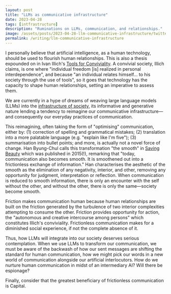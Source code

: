 ```yaml
---
layout: post
title: "LLMs as communicative infrastructure"
date: 2023-04-28
tags: [intfrastructure]
description: "Ruminations on LLMs, communication, and relationships."
image: /assets/posts/2023-04-28-llm-communicative-infrastructure/twitter-card.jpeg
permalink: /writing/llm-communicative-infrastructure
---
```


I personally believe that artificial intelligence, as a human technology, should be used to flourish human relationships. This is also a thesis expounded on in Ivan Illich's [Tools for Conviviality](https://en.wikipedia.org/wiki/Tools_for_Conviviality). A convivial society, Illich claims, is one where "individual freedom [is] realized in personal interdependence", and because "an individual relates himself... to his society through the use of tools", so it goes that technology has the capacity to shape human relationships, setting an imperative to assess them.

We are currently in a hype of dreams of weaving large language models (LLMs) into the [infrastructure of society](https://www.straitstimes.com/tech/civil-servants-to-soon-use-chatgpt-to-help-with-research-speech-writing), its informative and generative nature lending a tendency to reimagine our communicative infrastructure—and consequently our everyday practices of communication.

This reimagining, often taking the form of "optimising" communication, either by: (1) correction of spelling and grammatical mistakes; (2) translation into a more palatable language (e.g. "explain like I'm five"); (3) summarisation into bullet points; and more, is actually not a novel force of change. Han Byung-Chul calls this transformation "the smooth" in [Saving Beauty](https://www.worldcat.org/title/991535680) which was published in 2015(!), remarking that "today, communication also becomes smooth. It is smoothened out into a frictionless exchange of information." Han characterises the aesthetic of the smooth as the elimination of any negativity, interior, and other, removing any opportunity for judgment, interpretation or reflection. When communication is reduced to smooth information, there is only an encounter with the self without the other, and without the other, there is only the same—society become smooth.

Friction makes communication human because human relationships are built on the friction generated by the turbulence of two interior complexities attempting to consume the other. Friction provides opportunity for action, the "autonomous and creative intercourse among persons" which constitutes Illich's conviviality. Frictionless communication makes for a diminished social experience, if not the complete absence of it.

Thus, how LLMs will integrate into our society deserves serious contemplation. When we use LLMs to transform our communication, we must be aware of the backwash of how our sent messages are shifting the standard for human communication, how we might pick our words in a new world of communication alongside our artificial interlocutors. How do we nurture human communication in midst of an intermediary AI? Will there be espionage?

Finally, consider that the greatest beneficiary of frictionless communication is Capital.
